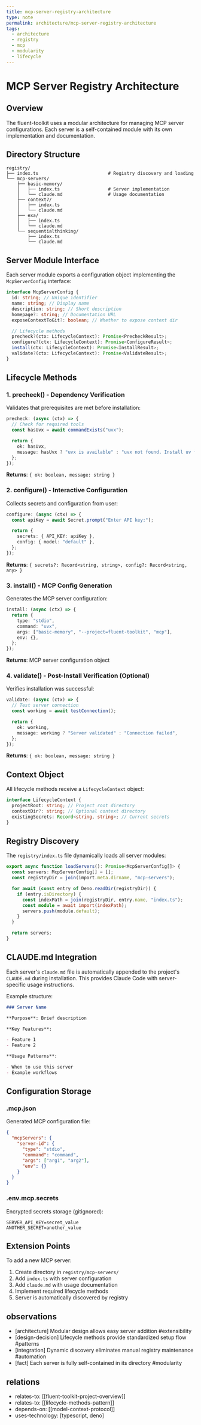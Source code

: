 ```yaml
---
title: mcp-server-registry-architecture
type: note
permalink: architecture/mcp-server-registry-architecture
tags:
  - architecture
  - registry
  - mcp
  - modularity
  - lifecycle
---
```


# MCP Server Registry Architecture

## Overview

The fluent-toolkit uses a modular architecture for managing MCP server configurations. Each server is a self-contained module with its own implementation and documentation.

## Directory Structure

```
registry/
├── index.ts                          # Registry discovery and loading
└── mcp-servers/
    ├── basic-memory/
    │   ├── index.ts                  # Server implementation
    │   └── claude.md                 # Usage documentation
    ├── context7/
    │   ├── index.ts
    │   └── claude.md
    ├── exa/
    │   ├── index.ts
    │   └── claude.md
    └── sequentialthinking/
        ├── index.ts
        └── claude.md
```

## Server Module Interface

Each server module exports a configuration object implementing the `McpServerConfig` interface:

```typescript
interface McpServerConfig {
  id: string; // Unique identifier
  name: string; // Display name
  description: string; // Short description
  homepage?: string; // Documentation URL
  exposeContextToGit?: boolean; // Whether to expose context dir

  // Lifecycle methods
  precheck?(ctx: LifecycleContext): Promise<PrecheckResult>;
  configure?(ctx: LifecycleContext): Promise<ConfigureResult>;
  install(ctx: LifecycleContext): Promise<InstallResult>;
  validate?(ctx: LifecycleContext): Promise<ValidateResult>;
}
```

## Lifecycle Methods

### 1. precheck() - Dependency Verification

Validates that prerequisites are met before installation:

```typescript
precheck: (async (ctx) => {
  // Check for required tools
  const hasUvx = await commandExists("uvx");

  return {
    ok: hasUvx,
    message: hasUvx ? "uvx is available" : "uvx not found. Install uv first.",
  };
});
```

**Returns**: `{ ok: boolean, message: string }`

### 2. configure() - Interactive Configuration

Collects secrets and configuration from user:

```typescript
configure: (async (ctx) => {
  const apiKey = await Secret.prompt("Enter API key:");

  return {
    secrets: { API_KEY: apiKey },
    config: { model: "default" },
  };
});
```

**Returns**: `{ secrets?: Record<string, string>, config?: Record<string, any> }`

### 3. install() - MCP Config Generation

Generates the MCP server configuration:

```typescript
install: (async (ctx) => {
  return {
    type: "stdio",
    command: "uvx",
    args: ["basic-memory", "--project=fluent-toolkit", "mcp"],
    env: {},
  };
});
```

**Returns**: MCP server configuration object

### 4. validate() - Post-Install Verification (Optional)

Verifies installation was successful:

```typescript
validate: (async (ctx) => {
  // Test server connection
  const working = await testConnection();

  return {
    ok: working,
    message: working ? "Server validated" : "Connection failed",
  };
});
```

**Returns**: `{ ok: boolean, message: string }`

## Context Object

All lifecycle methods receive a `LifecycleContext` object:

```typescript
interface LifecycleContext {
  projectRoot: string; // Project root directory
  contextDir?: string; // Optional context directory
  existingSecrets: Record<string, string>; // Current secrets
}
```

## Registry Discovery

The `registry/index.ts` file dynamically loads all server modules:

```typescript
export async function loadServers(): Promise<McpServerConfig[]> {
  const servers: McpServerConfig[] = [];
  const registryDir = join(import.meta.dirname, "mcp-servers");

  for await (const entry of Deno.readDir(registryDir)) {
    if (entry.isDirectory) {
      const indexPath = join(registryDir, entry.name, "index.ts");
      const module = await import(indexPath);
      servers.push(module.default);
    }
  }

  return servers;
}
```

## CLAUDE.md Integration

Each server's `claude.md` file is automatically appended to the project's `CLAUDE.md` during installation. This provides Claude Code with server-specific usage instructions.

Example structure:

```markdown
### Server Name

**Purpose**: Brief description

**Key Features**:

- Feature 1
- Feature 2

**Usage Patterns**:

- When to use this server
- Example workflows
```

## Configuration Storage

### .mcp.json

Generated MCP configuration file:

```json
{
  "mcpServers": {
    "server-id": {
      "type": "stdio",
      "command": "command",
      "args": ["arg1", "arg2"],
      "env": {}
    }
  }
}
```

### .env.mcp.secrets

Encrypted secrets storage (gitignored):

```
SERVER_API_KEY=secret_value
ANOTHER_SECRET=another_value
```

## Extension Points

To add a new MCP server:

1. Create directory in `registry/mcp-servers/`
2. Add `index.ts` with server configuration
3. Add `claude.md` with usage documentation
4. Implement required lifecycle methods
5. Server is automatically discovered by registry

## observations

- [architecture] Modular design allows easy server addition #extensibility
- [design-decision] Lifecycle methods provide standardized setup flow #patterns
- [integration] Dynamic discovery eliminates manual registry maintenance #automation
- [fact] Each server is fully self-contained in its directory #modularity

## relations

- relates-to: [[fluent-toolkit-project-overview]]
- relates-to: [[lifecycle-methods-pattern]]
- depends-on: [[model-context-protocol]]
- uses-technology: [typescript, deno]
